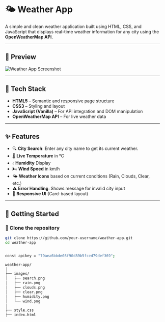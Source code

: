 # 🌤️ Weather App

A simple and clean weather application built using HTML, CSS, and JavaScript that displays real-time weather information for any city using the **OpenWeatherMap API**.

---

## 📸 Preview

![Weather App Screenshot](images/weather-preview.png) <!-- Replace with actual image path or GitHub image URL -->

---

## 🔧 Tech Stack

- **HTML5** – Semantic and responsive page structure  
- **CSS3** – Styling and layout  
- **JavaScript (Vanilla)** – For API integration and DOM manipulation  
- **OpenWeatherMap API** – For live weather data

---

## ✨ Features

- 🔍 **City Search**: Enter any city name to get its current weather.
- 🌡️ **Live Temperature** in °C
- 💧 **Humidity** Display
- 🌬️ **Wind Speed** in km/h
- 🌤️ **Weather Icons** based on current conditions (Rain, Clouds, Clear, etc.)
- ⚠️ **Error Handling**: Shows message for invalid city input
- 📱 **Responsive UI** (Card-based layout)

---

## 🚀 Getting Started

### 📁 Clone the repository
```bash
git clone https://github.com/your-username/weather-app.git
cd weather-app


const apikey = "79aea6bbde03f90d89b5fced79def369";

weather-app/
│
├── images/
│   ├── search.png
│   ├── rain.png
│   ├── clouds.png
│   ├── clear.png
│   ├── humidity.png
│   └── wind.png
│
├── style.css
├── index.html


